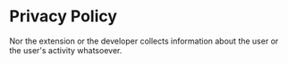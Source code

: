 # Privacy Policy
Nor the extension or the developer collects information about the user or the user's activity whatsoever.
